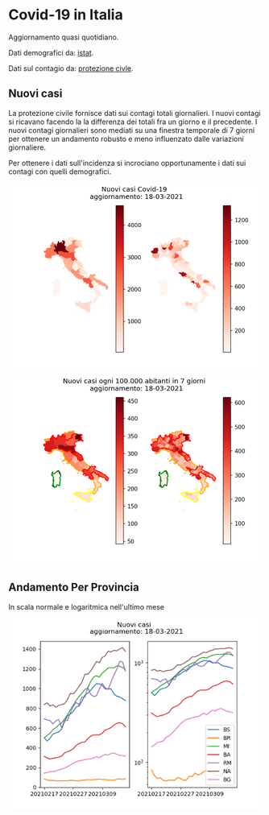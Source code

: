 # Covid-19 in Italia

Aggiornamento quasi quotidiano.

Dati demografici da: [istat](http://dati.istat.it/Index.aspx?DataSetCode=DCIS_POPRES1).

Dati sul contagio da: [protezione civle](https://github.com/pcm-dpc/COVID-19).

## Nuovi casi
La protezione civile fornisce dati sui contagi totali giornalieri. 
I nuovi contagi si ricavano facendo la la differenza dei totali fra un giorno e il precedente.
I nuovi contagi giornalieri sono mediati su una finestra temporale di 7 giorni per ottenere un andamento robusto e meno influenzato dalle variazioni giornaliere.

Per ottenere i dati sull'incidenza si incrociano opportunamente i dati sui contagi con quelli demografici.

<img src="./fig/nuovi_casi.png">
<img src="./fig/nuovi_casi_100k.png">

## Andamento Per Provincia
In scala normale e logaritmica nell'ultimo mese

<img src="./fig/prov.png">
